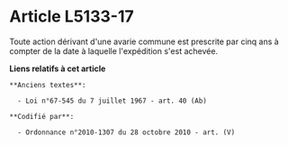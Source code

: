 # Article L5133-17

Toute action dérivant d'une avarie commune est prescrite par cinq ans à compter de la date à laquelle l'expédition s'est
achevée.

**Liens relatifs à cet article**

	**Anciens textes**:

	  - Loi n°67-545 du 7 juillet 1967 - art. 40 (Ab)

	**Codifié par**:

	  - Ordonnance n°2010-1307 du 28 octobre 2010 - art. (V)
